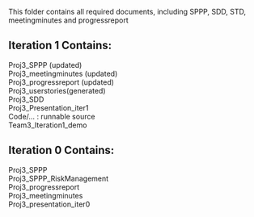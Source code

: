 This folder contains all required documents, including SPPP, SDD, STD, meetingminutes and progressreport
## Iteration 1 Contains:
Proj3_SPPP (updated)  
Proj3_meetingminutes (updated)  
Proj3_progressreport (updated)  
Proj3_userstories(generated)  
Proj3_SDD  
Proj3_Presentation_iter1  
Code/… : runnable source  
Team3_Iteration1_demo  
## Iteration 0 Contains:
Proj3_SPPP  
Proj3_SPPP_RiskManagement  
Proj3_progressreport  
Proj3_meetingminutes  
Proj3_presentation_iter0  
